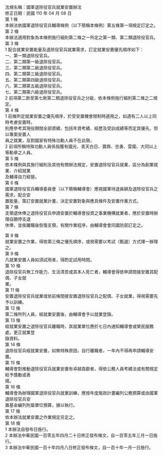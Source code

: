 法規名稱：國軍退除役官兵就業安置辦法  
修正日期：民國 110 年 04 月 08 日  
第 1 條  
本辦法依國軍退除役官兵輔導條例（以下簡稱本條例）第五條第一項規定訂定之。  
第 2 條  
本辦法適用對象為本條例施行細則第二條之一所定之第一類、第二類退除役官兵。  
第 3 條  
1 配合就業安置能量及退除役官兵就業需求，訂定就業安置優先順序如下：  
一、第一類退除役官兵。  
二、第二類第一級退除役官兵。  
三、第二類第二級退除役官兵。  
四、第二類第三級退除役官兵。  
五、第二類第四級退除役官兵。  
六、第二類第五級退除役官兵。  
七、第二類第六級退除役官兵。  
2 前項第二款至第七款第二類退除役官兵之分級，依本條例施行細則第二條之二規定。  
第 4 條  
1 前條所定就業安置之優先順序，於受安置機會限制時適用之，如遇有二人以上同時考慮安置時，  
則應參考其現役期間全部資績，包括年資考績、經歷及受訓成績等而定其優先，但以專案安置人  
員之就業，及對國家有特殊功勳人員不在此限。  
2 前項所稱特殊功勳人員係指獲有國光、青天白日、寶鼎、忠勇、雲麾、大同以上等勳章之人員。  
第 5 條  
依本條例與其施行細則及其他有關辦法規定，安置退除役官兵就業，區分為創業就業、介紹就業  
及輔導自力經營。  
第 6 條  
國軍退除役官兵輔導委員會（以下簡稱輔導會）應視國軍待退員額及退除役官兵之需求，配合安  
置能量，策訂安置就業計畫，決定安置對象與應具條件及安置作業方式。  
第 7 條  
支領退休俸之退除役官兵申請安置於輔導會投資之事業機構就業者，應於安置時辦理自願停支退  
休俸，並俟離職後恢復支領，有關作業程序，由輔導會會同國防部訂定之。  


第 8 條  
就業安置之作業，得依第三條之優先順序，或視需要以考試（甄選）方式擇一辦理之。  
第 9 條  
凡就業安置人員如須試用者，得酌定試用時間。  
第 10 條  
退除役官兵無工作能力、生活清苦或其本人死亡者，輔導會得依申請間接安置其配偶、子女就  
業。  
第 11 條  
安置退除役官兵就業或依前條間接安置退除役官兵之配偶、子女就業，得視需要先予以訓練。  
第 12 條  
第二條所列人員，經就業安置後，由輔導會予以就業登錄。  
第 13 條  
經就業安置之退除役官兵離職時，其就業單位應於七日內通知輔導會或榮民服務處，更正就業登  
錄資料。  
第 14 條  
退除役官兵經就業安置，如無特殊原因，自行離職者，一年內不得再申請輔導安置。  
第 15 條  
輔導會對推動退除役官兵就業安置有卓越貢獻者，得依公務人員考績法或有關規定給予獎勵或表  
揚。  
第 16 條  
輔導會為辦理國軍退除役官兵就業訓練，應按年度施政計畫編列公務預算或由國軍退除役官兵安  
置基金編列附屬單位預算，據以執行。  
第 17 條  
依本辦法就業安置之作業規定另定之。  
第 18 條  
1 本辦法自發布日施行。  
2 本辦法中華民國一百零五年四月二十日修正發布條文，自一百零五年三月一日施行。  
3 本辦法中華民國一百十年四月八日修正發布條文，自一百十年一月一日施行。  


